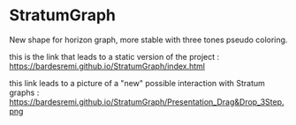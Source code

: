 # StratumGraph
New shape for horizon graph, more stable with three tones pseudo coloring.

this is the link that leads to a static version of the project :
https://bardesremi.github.io/StratumGraph/index.html

this link leads to a picture of a "new" possible interaction with Stratum graphs :
https://bardesremi.github.io/StratumGraph/Presentation_Drag&Drop_3Step.png
